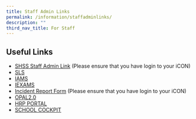 ```yaml
---
title: Staff Admin Links
permalink: /information/staffadminlinks/
description: ""
third_nav_title: For Staff
---
```

Useful Links
------------

* [SHSS Staff Admin Link](https://sites.google.com/moe.edu.sg/shssstafflink/home) (Please ensure that you have login to your iCON) 
* [SLS](https://vle.learning.moe.edu.sg/login)
* [IAMS](https://idp.mims.moe.gov.sg/nidp/saml2/sso)
* [IEXAMS](https://iexams.moe.gov.sg/xe/login.do)
* [Incident Report Form](https://form.gov.sg/638fdee8eb0b700012562400) (Please ensure that you have login to your iCON)
* [OPAL2.0](https://idm.opal2.moe.edu.sg/account/login?returnUrl=%2F)
* [HRP PORTAL](https://www.hrp.gov.sg/hrp/#/)
* [SCHOOL COCKPIT](https://access.moe.edu.sg/login/login.jsp)
